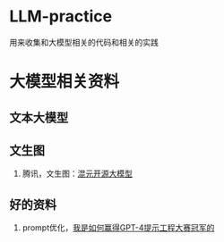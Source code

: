 # LLM-practice
用来收集和大模型相关的代码和相关的实践


# 大模型相关资料

## 文本大模型


## 文生图
1. 腾讯，文生图：[混元开源大模型](https://github.com/pjpan/LLM-practice.git)




## 好的资料
1. prompt优化，[我是如何赢得GPT-4提示工程大赛冠军的](https://mp.weixin.qq.com/s/P89liAcOeIfh7H08G3HCig)

